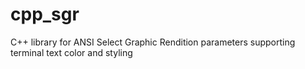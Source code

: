 # cpp_sgr
C++ library for ANSI Select Graphic Rendition parameters supporting terminal text color and styling
